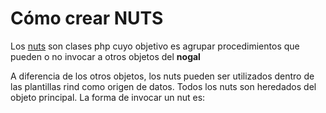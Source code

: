 # Cómo crear NUTS
Los [nuts](https://github.com/arielbottero/wiki/blob/master/nogal/docs/nut.md) son clases php cuyo objetivo es agrupar procedimientos que pueden o no invocar a otros objetos del **nogal**<br />

A diferencia de los otros objetos, los nuts pueden ser utilizados dentro de las plantillas rind como origen de datos.
Todos los nuts son heredados del objeto principal. La forma de invocar un nut es:
